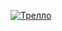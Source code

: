 [![Трелло](https://s1.hostingkartinok.com/uploads/images/2023/05/f532f6485d4b3916bf1ae570538e6747.png)](https://trello.com/c/rQS72R9n/16-%D0%BE%D1%84%D0%BE%D1%80%D0%BC%D0%B8%D1%82%D1%8C-readme-%D1%81-%D1%84%D0%BE%D1%80%D0%BC%D0%B0%D1%82%D0%B8%D1%80%D0%BE%D0%B2%D0%B0%D0%BD%D0%B8%D0%B5%D0%BC-%D1%82%D0%B5%D0%BA%D1%81%D1%82%D0%B0-%D0%BA%D1%80%D0%B0%D1%81%D0%B8%D0%B2%D0%BE)
